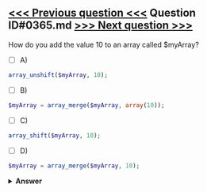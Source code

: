 [<<< Previous question <<<](0364.md)   Question ID#0365.md   [>>> Next question >>>](0366.md)
---

How do you add the value 10 to an array called $myArray?

- [ ] A)
```php
array_unshift($myArray, 10);
```

- [ ] B)
```php
$myArray = array_merge($myArray, array(10));
```

- [ ] C)
```php
array_shift($myArray, 10);
```

- [ ] D)
```php
$myArray = array_merge($myArray, 10);
```


<details><summary><b>Answer</b></summary>
<p>
  Answer: <strong>A, B</strong>
</p>
</details>
